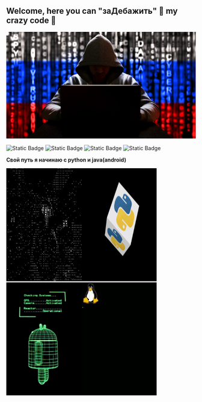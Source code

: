 ## Welcome, here you can "заДебажить" :wrench: my crazy code :eyes:
<div id="header" align="center">
  <img src="https://github.com/Ellepfan/Ellepfan/blob/main/gif/ro7nagne7e.jpg" width="600"/>
</div>

![Static Badge](https://img.shields.io/badge/py-python-blue?style=flat&logo=python)
![Static Badge](https://img.shields.io/badge/java-android-green?style=flat&logo=android)
![Static Badge](https://img.shields.io/badge/-linux-black?style=flat&logo=linux)
![Static Badge](https://img.shields.io/badge/-Ellephan-black?style=flat&logo=cloudsmith)






<b> Свой путь я начинаю с python и java(android)</b>

  <img src="https://github.com/Ellepfan/Ellepfan/blob/main/gif/1519658977_hack.gif" height ="300" width="200"><img src="https://github.com/Ellepfan/Ellepfan/blob/main/gif/card_1.gif" height ="300"  width="200" display: block><img src="https://github.com/Ellepfan/Ellepfan/blob/main/gif/androidos_Rq83xCcY.gif " height ="300" width="200"><img src="https://github.com/Ellepfan/Ellepfan/blob/main/gif/linuxboot_o7mkkvzb.gif" height ="300" width="200">








